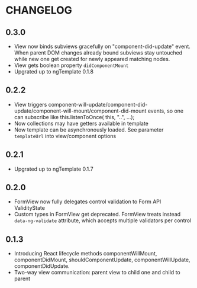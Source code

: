 # CHANGELOG

## 0.3.0
* View now binds subviews gracefully on "component-did-update" event. When parent DOM changes already bound subviews stay untouched while new one get created for newly appeared matching nodes.
* View gets boolean property `didComponentMount`
* Upgrated up to ngTemplate 0.1.8

## 0.2.2
* View triggers component-will-update/component-did-update/component-will-mount/component-did-mount events, so one can subscribe like this.listenToOnce( this, "..", ...);
* Now collections may have getters available in template
* Now template can be asynchronously loaded. See parameter `templateUrl` into view/component options

## 0.2.1
* Upgrated up to ngTemplate 0.1.7

## 0.2.0
* FormView now fully delegates control validation to Form API ValidityState
* Custom types in FormView get deprecated. FormView treats instead `data-ng-validate` attribute, which accepts multiple validators per control

## 0.1.3
* Introducing React lifecycle methods componentWillMount, componentDidMount, shouldComponentUpdate, componentWillUpdate, componentDidUpdate.
* Two-way view communication: parent view to child one and child to parent

